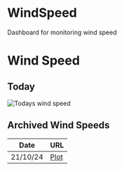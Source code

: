 # WindSpeed
Dashboard for monitoring wind speed


# Wind Speed 

## Today

![Todays wind speed](images/today.png)

## Archived Wind Speeds 

| Date     | URL                        | 
| ----     | ----- | 
| 21/10/24 | [Plot](images/211024.png)  |

